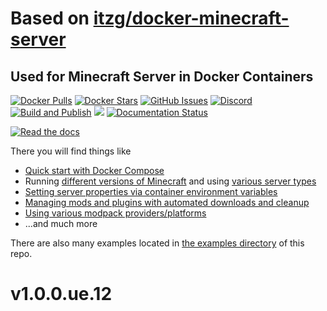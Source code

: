 # Based on [itzg/docker-minecraft-server](https://github.com/itzg/docker-minecraft-server)

## Used for Minecraft Server in Docker Containers


[![Docker Pulls](https://img.shields.io/docker/pulls/itzg/minecraft-server.svg)](https://hub.docker.com/r/itzg/minecraft-server/)
[![Docker Stars](https://img.shields.io/docker/stars/itzg/minecraft-server.svg?maxAge=2592000)](https://hub.docker.com/r/itzg/minecraft-server/)
[![GitHub Issues](https://img.shields.io/github/issues-raw/itzg/docker-minecraft-server.svg)](https://github.com/itzg/docker-minecraft-server/issues)
[![Discord](https://img.shields.io/discord/660567679458869252?label=Discord&logo=discord)](https://discord.gg/DXfKpjB)
[![Build and Publish](https://github.com/itzg/docker-minecraft-server/actions/workflows/build-multiarch.yml/badge.svg)](https://github.com/itzg/docker-minecraft-server/actions/workflows/build-multiarch.yml)
[![](https://img.shields.io/badge/Donate-Buy%20me%20a%20coffee-orange.svg)](https://www.buymeacoffee.com/itzg)
[![Documentation Status](https://readthedocs.org/projects/docker-minecraft-server/badge/?version=latest)](https://docker-minecraft-server.readthedocs.io/en/latest/?badge=latest)

 [![Read the docs](docs/img/docs-banner.png)](https://docker-minecraft-server.readthedocs.io/)

There you will find things like
- [Quick start with Docker Compose](https://docker-minecraft-server.readthedocs.io/en/latest/#using-docker-compose)
- Running [different versions of Minecraft](https://docker-minecraft-server.readthedocs.io/en/latest/versions/minecraft/) and using [various server types](https://docker-minecraft-server.readthedocs.io/en/latest/types-and-platforms/)
- [Setting server properties via container environment variables](https://docker-minecraft-server.readthedocs.io/en/latest/configuration/server-properties/)
- [Managing mods and plugins with automated downloads and cleanup](https://docker-minecraft-server.readthedocs.io/en/latest/mods-and-plugins/)
- [Using various modpack providers/platforms](https://docker-minecraft-server.readthedocs.io/en/latest/types-and-platforms/)
- ...and much more

There are also many examples located in [the examples directory](examples) of this repo.

# v1.0.0.ue.12